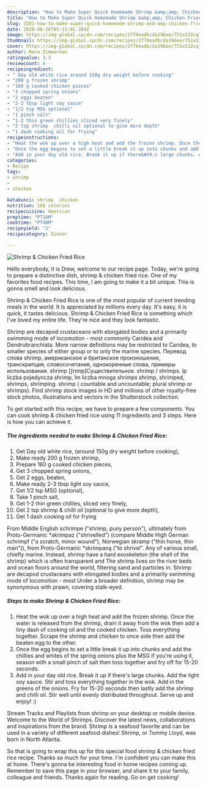 ```yaml
---
description: "How to Make Super Quick Homemade Shrimp &amp;amp; Chicken Fried Rice"
title: "How to Make Super Quick Homemade Shrimp &amp;amp; Chicken Fried Rice"
slug: 3201-how-to-make-super-quick-homemade-shrimp-and-amp-chicken-fried-rice
date: 2020-08-26T05:13:01.284Z
image: https://img-global.cpcdn.com/recipes/2f70eadbcda196ee/751x532cq70/shrimp-chicken-fried-rice-recipe-main-photo.jpg
thumbnail: https://img-global.cpcdn.com/recipes/2f70eadbcda196ee/751x532cq70/shrimp-chicken-fried-rice-recipe-main-photo.jpg
cover: https://img-global.cpcdn.com/recipes/2f70eadbcda196ee/751x532cq70/shrimp-chicken-fried-rice-recipe-main-photo.jpg
author: Rena Zimmerman
ratingvalue: 3.3
reviewcount: 4
recipeingredient:
- " Day old white rice around 150g dry weight before cooking"
- "200 g frozen shrimp"
- "160 g cooked chicken pieces"
- "3 chopped spring onions"
- "2 eggs beaten"
- "2-3 tbsp light soy sauce"
- "1/2 tsp MSG optional"
- "1 pinch salt"
- "1-2 thin green chillies sliced very finely"
- "2 tsp shrimp  chilli oil optional to give more depth"
- "1 dash cooking oil for frying"
recipeinstructions:
- "Heat the wok up over a high heat and add the frozen shrimp. Once the water is released from the shrimp, drain it away from the wok then add a tiny dash of cooking oil and the cooked chicken. Toss everything together. Scrape the shrimp and chicken to once side then add the beaten egg to the other."
- "Once the egg begins to set a little break it up into chunks and add the chillies and whites of the spring onions plus the MSG if you&#39;re using it, season with a small pinch of salt then toss together and fry off for 15-20 seconds."
- "Add in your day old rice. Break it up if there&#39;s large chunks. Add the light soy sauce. Stir and toss everything together in the wok. Add in the greens of the onions. Fry for 15-20 seconds then lastly add the shrimp and chilli oil. Stir well until evenly distributed throughout. Serve up and enjoy! :)"
categories:
- Recipe
tags:
- shrimp
- 
- chicken

katakunci: shrimp  chicken 
nutrition: 168 calories
recipecuisine: American
preptime: "PT16M"
cooktime: "PT40M"
recipeyield: "2"
recipecategory: Dinner

---
```



![Shrimp &amp; Chicken Fried Rice](https://img-global.cpcdn.com/recipes/2f70eadbcda196ee/751x532cq70/shrimp-chicken-fried-rice-recipe-main-photo.jpg)

Hello everybody, it is Drew, welcome to our recipe page. Today, we're going to prepare a distinctive dish, shrimp &amp; chicken fried rice. One of my favorites food recipes. This time, I am going to make it a bit unique. This is gonna smell and look delicious.

Shrimp &amp; Chicken Fried Rice is one of the most popular of current trending meals in the world. It is appreciated by millions every day. It's easy, it is quick, it tastes delicious. Shrimp &amp; Chicken Fried Rice is something which I've loved my entire life. They're nice and they look fantastic.

Shrimp are decapod crustaceans with elongated bodies and a primarily swimming mode of locomotion - most commonly Caridea and Dendrobranchiata. More narrow definitions may be restricted to Caridea, to smaller species of either group or to only the marine species. Перевод слова shrimp, американское и британское произношение, транскрипция, словосочетания, однокоренные слова, примеры использования. shrimp [ʃrɪmp]Существительное. shrimp / shrimps. lp liczba pojedyncza shrimp, lm liczba mnoga shrimps shrimp, shrimped, shrimps, shrimping. shrimp ( countable and uncountable; plural shrimp or shrimps). Find shrimp stock images in HD and millions of other royalty-free stock photos, illustrations and vectors in the Shutterstock collection.


To get started with this recipe, we have to prepare a few components. You can cook shrimp &amp; chicken fried rice using 11 ingredients and 3 steps. Here is how you can achieve it.

<!--inarticleads1-->

##### The ingredients needed to make Shrimp &amp; Chicken Fried Rice:

1. Get  Day old white rice, (around 150g dry weight before cooking),
1. Make ready 200 g frozen shrimp,
1. Prepare 160 g cooked chicken pieces,
1. Get 3 chopped spring onions,
1. Get 2 eggs, beaten,
1. Make ready 2-3 tbsp light soy sauce,
1. Get 1/2 tsp MSG (optional),
1. Take 1 pinch salt,
1. Get 1-2 thin green chillies, sliced very finely,
1. Get 2 tsp shrimp &amp; chilli oil (optional to give more depth),
1. Get 1 dash cooking oil for frying


From Middle English schrimpe (&#34;shrimp, puny person&#34;), ultimately from Proto-Germanic *skrimpaz (&#34;shrivelled&#34;) (compare Middle High German schrimpf (&#34;a scratch, minor wound&#34;), Norwegian skramp (&#34;thin horse, thin man&#34;)), from Proto-Germanic *skrimpaną (&#34;to shrivel&#34;. Any of various small, chiefly marine. Instead, shrimp have a hard exoskeleton (the shell of the shrimp) which is often transparent and The shrimp lives on the river beds and ocean floors around the world, filtering sand and particles in. Shrimp are decapod crustaceans with elongated bodies and a primarily swimming mode of locomotion - most Under a broader definition, shrimp may be synonymous with prawn, covering stalk-eyed. 

<!--inarticleads2-->

##### Steps to make Shrimp &amp; Chicken Fried Rice:

1. Heat the wok up over a high heat and add the frozen shrimp. Once the water is released from the shrimp, drain it away from the wok then add a tiny dash of cooking oil and the cooked chicken. Toss everything together. Scrape the shrimp and chicken to once side then add the beaten egg to the other.
1. Once the egg begins to set a little break it up into chunks and add the chillies and whites of the spring onions plus the MSG if you&#39;re using it, season with a small pinch of salt then toss together and fry off for 15-20 seconds.
1. Add in your day old rice. Break it up if there&#39;s large chunks. Add the light soy sauce. Stir and toss everything together in the wok. Add in the greens of the onions. Fry for 15-20 seconds then lastly add the shrimp and chilli oil. Stir well until evenly distributed throughout. Serve up and enjoy! :)


Stream Tracks and Playlists from shrimp on your desktop or mobile device. Welcome to the World of Shrimps. Discover the latest news, collaborations and inspirations from the brand. Shrimp is a seafood favorite and can be used in a variety of different seafood dishes! Shrimp, or Tommy Lloyd, was born in North Atlanta. 

So that is going to wrap this up for this special food shrimp &amp; chicken fried rice recipe. Thanks so much for your time. I'm confident you can make this at home. There's gonna be interesting food in home recipes coming up. Remember to save this page in your browser, and share it to your family, colleague and friends. Thanks again for reading. Go on get cooking!
